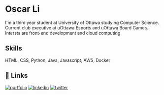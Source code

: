 
# Oscar Li



I'm a third year student at University of Ottawa studying Computer Science. 
Current club executive at uOttawa Esports and uOttawa Board Games. Intersts are 
front-end development and cloud computing.


## Skills
HTML, CSS, Python, Java, Javascript, AWS, Docker


## 🔗 Links
[![portfolio](https://img.shields.io/badge/my_portfolio-000?style=for-the-badge&logo=ko-fi&logoColor=white)](https://oscarli.dev)
[![linkedin](https://img.shields.io/badge/linkedin-0A66C2?style=for-the-badge&logo=linkedin&logoColor=white)](https://www.linkedin.com/in/oscar-li-409127212/)
[![twitter](https://img.shields.io/badge/twitter-1DA1F2?style=for-the-badge&logo=twitter&logoColor=white)](https://twitter.com/Cytext_)


